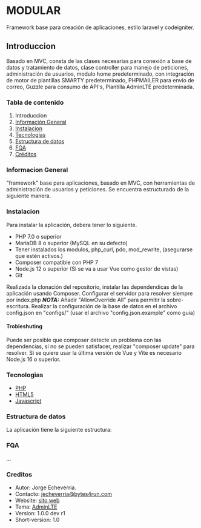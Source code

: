 # MODULAR

Framework base para creación de aplicaciones, estilo laravel y codeigniter.

## Introduccion

Basado en MVC, consta de las clases necesarias para conexión a base de datos y tratamiento de datos, clase controller para manejo de peticiones, administración de usuarios, modulo home predeterminado, con integración de motor de plantillas SMARTY predeterminado, PHPMAILER para envío de correo, Guzzle para consumo de API's, Plantilla AdminLTE predeterminada.

### Tabla de contenido

1. Introduccion
2. [Información General](#informacion-general)
3. [Instalacion](#instalacion)
4. [Tecnologías](#tecnologias)
5. [Estructura de datos](#estructura-de-datos)
6. [FQA](#fqa)
7. [Créditos](#creditos)

### Informacion General

"framework" base para aplicaciones, basado en MVC, con herramientas de administración de usuarios y peticiones.
Se encuentra estructurado de la siguiente manera.

### Instalacion

Para instalar la aplicación, debera tener lo siguiente.

- PHP 7.0 o superior
- MariaDB 8 o superior (MySQL en su defecto)
- Tener instalados los modulos, php_curl, pdo, mod_rewrite, (asegurarse que estén activos.)
- Composer compatible con PHP 7
- Node.js 12 o superior (Si se va a usar Vue como gestor de vistas)
- Git

Realizada la clonación del repositorio, instalar las dependendicas de la aplicación usando Composer.
Configurar el servidor para resolver siempre por index.php
**_NOTA:_** Añadir "AllowOverride All" para permitir la sobre-escritura.
Realizar la configuración de la base de datos en el archivo config.json en "configs/" (usar el archivo "config.json.example" como guía)

#### Trobleshuting

Puede ser posible que composer detecte un problema con las dependencias, sí no se pueden satisfacer, realizar "composer update" para resolver.
Sí se quiere usar la última versión de Vue y Vite es necesario Node.js 16 o superior.

### Tecnologias

- [PHP](http://www.php.com)
- [HTML5](http://ww3.school.com)
- [Javascript](http://www.javascript.com)

### Estructura de datos

La aplicación tiene la siguiente estructura:

### FQA

...

### Creditos

- Autor: Jorge Echeverria.
- Contacto: [jecheverria@bytes4run.com](jecheverria@bytes4run)
- Website: [sito web](https://bytes4run.com/applications/modular)
- Tema: [AdminLTE](https://adminlte.io)
- Version: 1.0.0 dev r1
- Short-version: 1.0
